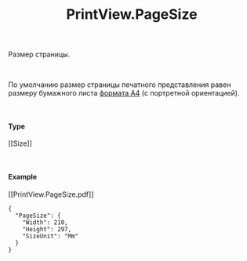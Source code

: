 ﻿---
layout: default
title: PrintView.PageSize
position: 1
categories: 
tags: 
---

Размер страницы.

   

По умолчанию размер страницы печатного представления равен размеру бумажного листа [формата A4](https://en.wikipedia.org/wiki/Paper_size) (с портретной ориентацией).

       

#### Type

[[Size]]

   

#### Example

[[PrintView.PageSize.pdf]]

```
{
  "PageSize": {
    "Width": 210,
    "Height": 297,
    "SizeUnit": "Mm"
  }
}
```

 

 

